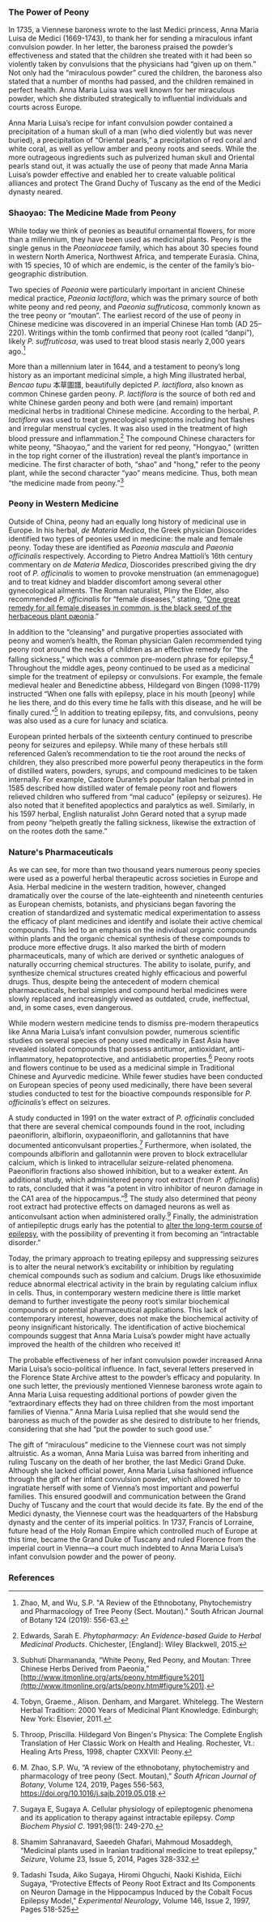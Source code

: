<param ve-config
	title="Peony: From an Ancient Cure to an Early Modern Tool of Statecraft"
	banner="https://iiif.wellcomecollection.org/image/B0009092.jpg/full/2048%2C/0/default.jpg"
	layout="vtl"
	num-maps="4"
	num-images="10"
	num-specimens="16"
	num-primary-sources="4"
	author="Ashley Buchanan, PhD and Kyra Krakos, PhD">

<param title="epilepsy" eid="Q41571" aliases="mal caduco">
<param title="precipitation" eid="Q113796">
<param title="Medici Dynasty" eid="Q170022">
<param title="Paeoniaceae" eid="Q3360397">

### The Power of Peony
In 1735, a Viennese baroness wrote to the last Medici princess, <span id="Q233181">Anna Maria Luisa de Medici (1669-1743)</span>,  to thank her for sending a miraculous infant convulsion powder. In her letter, the baroness praised the powder’s effectiveness and stated that the children she treated with it had been so violently taken by convulsions that the physicians had “given up on them.” Not only had the “miraculous powder” cured the children, the baroness also stated that a number of months had passed, and the children remained in perfect health. Anna Maria Luisa was well known for her miraculous powder, which she distributed strategically to influential individuals and courts across Europe.
<param ve-vis-network url="https://jstor-labs.github.io/plant-humanities/graphs/peony_medici.tsv">

Anna Maria Luisa’s recipe for infant convulsion powder contained a precipitation of a human skull of a man (who died violently but was never buried), a precipitation of “Oriental pearls,” a precipitation of red coral and white coral, as well as yellow amber and peony roots and seeds. While the more outrageous ingredients such as pulverized human skull and Oriental pearls stand out, it was actually the use of <span data-click-image-zoomto="901,1073,847,637">peony</span> that made Anna Maria Luisa’s powder effective and enabled her to create valuable political alliances and protect <span eid="Q154849">The Grand Duchy of Tuscany</span> as the end of the Medici dynasty neared. 
<param ve-title="Peaonia" eid="Q147105" aliases="peony">
<param ve-image
     fit="cover"
     title="Archivio di Stato di Firenze (ASF), Miscellanea Medicea (MM) 1, ins. 2, fol. 186r."
     url="https://raw.githubusercontent.com/jSTOR-Labs/plant-humanities/master/images/IMG_1325.JPG">

### Shaoyao: The Medicine Made from Peony
While today we think of peonies as beautiful ornamental flowers, for more than a millennium, they have been used as medicinal plants. Peony is the single genus in the _Paeoniaceae_ family, which has about 30 species found in western North America, Northwest Africa, and temperate Eurasia. China, with 15 species, 10 of which are endemic, is the center of the family’s bio-geographic distribution.
<param ve-map center="32.262084, 64.391554" zoom="2.5">
<param ve-map-layer geojson url="/geojson/peony.json" title="Peony Distribution" active> 

Two species of _Paeonia_ were particularly important in ancient Chinese medical practice, <span id="Q163076">_Paeonia lactiflora_</span>, which was the primary source of both white peony and red peony, and <span id="Q163018">_Paeonia suffruticosa_</span>, commonly known as the tree peony or “moutan”. The earliest record of the use of peony in Chinese medicine was discovered in an imperial Chinese Han tomb (AD 25–220). Writings within the tomb confirmed that peony root (called “danpi”), likely _P._ _suffruticosa_, was used to treat blood stasis nearly 2,000 years ago.[^1]
<param ve-plant-specimen eid="Q163076" max="1">
<param ve-plant-specimen eid="Q163018" max="1">

More than a millennium later in 1644, and a testament to peony’s long history as an important medicinal simple, a high <span id="Q9903">Ming</span> illustrated <span id="Q6165948">herbal</span>, _Bencao tupu_ 本草圖譜, beautifully depicted _P. lactiflora_, also known as common Chinese garden peony. _P. lactiflora_ is the source of both red and white Chinese garden peony and both were (and remain) important medicinal herbs in traditional Chinese medicine. According to the herbal, _P. lactiflora_ was used to treat gynecological symptoms including hot flashes and irregular menstrual cycles. It was also used in the treatment of high blood pressure and inflammation.[^2] The compound Chinese characters for white peony, “Shaoyao,” and the varient for red peony, "Hongyao," (written in the top right corner of the illustration) reveal the plant’s importance in medicine. The first character of both, “shao” and "hong," refer to the peony plant, while the second character “yao” means medicine. Thus, both mean “the medicine made from peony.”[^3] 
<param ve-storiiies id="6a1do">

### Peony in Western Medicine
Outside of China, peony had an equally long history of medicinal use in Europe. In his herbal, <span id="Q3704131">_de Materia Medica_</span>, the Greek physician <span id="Q297776">Dioscorides</span> identified two types of peonies used in medicine: the male and female peony. Today these are identified as <span id="Q161482">_Paeonia mascula_</span> and <span id="Q159738">_Paeonia officinalis_</span> respectively. According to <span id="Q457191">Pietro Andrea Mattioli’s</span> 16th century commentary on _de Materia Medica_, Dioscorides prescribed giving the dry root of _P. officinalis_ to women to provoke menstruation (an <span id="Q2602077">emmenagogue</span>) and to treat kidney and bladder discomfort among several other gynecological ailments. The Roman naturalist, <span id="Q82778">Pliny the Elder</span>, also recommended _P. officinalis_ for “female diseases,” stating, “[One great remedy for all female diseases in common, is the black seed of the herbaceous plant pæonia](http://www.perseus.tufts.edu/hopper/text?doc=urn:cts:latinLit:phi0978.phi001.perseus-eng1:26.90).”  
<param ve-image
     fit="cover"
     title="Mattioli, i discorsi, pg. 964"
     url="https://www.biodiversitylibrary.org/pageimage/51722142">
<param ve-image
     fit="cover"
     title="Mattioli, i discorsi, pg. 965"
     url="https://www.biodiversitylibrary.org/pageimage/51722143">

In addition to the “cleansing” and purgative properties associated with peony and women’s health, the Roman physician <span eid="Q8778">Galen</span> recommended tying peony root <span data-click-image-zoomto="248,1,646,492">around the necks</span> of children as an effective remedy for “the falling sickness,” which was a common pre-modern phrase for <span id="Q41571">epilepsy</span>.[^4] Throughout the middle ages, peony continued to be used as a medicinal simple for the treatment of epilepsy or convulsions. For example, the female medieval healer and Benedictine abbess, <span id="Q70991">Hildegard von Bingen (1098-1179)</span> instructed “When one falls with epilepsy, place in his mouth [peony] while he lies there, and do this every time he falls with this disease, and he will be finally cured.”[^5] In addition to treating epilepsy, fits, and convulsions, peony was also used as <span data-click-image-zoomto="0,1,936,862">a cure for lunacy and sciatica</span>. 
<param ve-image
     fit="fit"
     title="Curing lunacy with spring of peony and sciatica with peony root, Medical illustrations in medieval manuscripts by Loren MacKinney, Wellcome Library"
     url="https://upload.wikimedia.org/wikipedia/commons/7/76/Peony%3B_cure_for_lunacy_and_sciatica._Wellcome_L0004780.jpg">

<span eid="Q6165948">European printed herbals</span> of the sixteenth century continued to prescribe peony for seizures and epilepsy. While many of these herbals still referenced Galen’s recommendation to tie the root around the necks of children, they also prescribed more powerful peony therapeutics in the form of distilled waters, powders, syrups, and compound medicines to be taken internally. For example, <span eid="Q205031">Castore Durante’s</span> popular Italian herbal printed in 1585 described how distilled water of female peony root and flowers relieved children who suffered from “mal caduco” (epilepsy or seizures). He also noted that it benefited apoplectics and paralytics as well. Similarly, in his 1597 herbal, English naturalist <span id="Q1333338">John Gerard</span> noted that a syrup made from peony “helpeth greatly the falling sickness, likewise the extraction of on the rootes doth the same.”
<param ve-image
     fit="cover"
     title="Durante, pg. 341"
     url="https://www.biodiversitylibrary.org/pageimage/49828851">
<param ve-image
       fit="cover"
     title="Gerard, pg. 980"
     url="https://www.biodiversitylibrary.org/pageimage/51906362">

### Nature's Pharmaceuticals
As we can see, for more than two thousand years numerous peony species were used as a powerful herbal therapeutic across societies in Europe and Asia. <span eid="Q861699">Herbal medicine</span> in the western tradition, however, changed dramatically over the course of the late-eighteenth and nineteenth centuries as European chemists, botanists, and physicians began favoring the creation of <span eid="Q7806442">standardized and systematic medical experimentation</span> to assess the efficacy of plant medicines and identify and isolate their active chemical compounds. This led to an emphasis on the individual organic compounds within plants and the organic chemical synthesis of these compounds to produce more effective drugs. It also marked the birth of modern pharmaceuticals, many of which are derived or synthetic analogues of naturally occurring chemical structures. The ability to isolate, purify, and synthesize chemical structures created <span eid="Q507443">highly efficacious and powerful drugs</span>. Thus, despite being the antecedent of modern chemical pharmaceuticals, herbal simples and compound herbal medicines were slowly replaced and increasingly viewed as outdated, crude, ineffectual, and, in some cases, even dangerous.
<param ve-image
     fit="cover"
     url="https://raw.githubusercontent.com/JSTOR-Labs/plant-humanities/master/images/Papaver%20somniferum.jpg">

While modern western medicine tends to dismiss pre-modern therapeutics like Anna Maria Luisa’s infant convulsion powder, numerous scientific studies on several species of peony used medically in East Asia have revealed isolated compounds that possess antitumor, antioxidant, anti-inflammatory, hepatoprotective, and antidiabetic properties.[^6] Peony roots and flowers continue to be used as a medicinal simple in <span eid="Q261503">Traditional Chinese</span> and <span eid="Q132325">Ayurvedic</span> medicine. While fewer studies have been conducted on European species of peony used medicinally, there have been several studies conducted to test for the bioactive compounds responsible for _P. officinalis’s_ effect on seizures.
<param ve-image
     fit="contain"
     title="Theory of diseases treated with decoction of Radix Puerariae, Wellcome Collection."
     url="https://iiif.wellcomecollection.org/image/L0038032.jpg/full/full/0/default.jpg">

A study conducted in 1991 on the water extract of _P. officinalis_ concluded that there are several chemical compounds found in the root, including <span id="Q7124104">paeoniflorin</span>, albiflorin, oxypaeoniflorin, and gallotannins that have documented anticonvulsant properties.[^7] Furthermore, when isolated, the compounds albiflorin and gallotannin were proven to block extracellular calcium, which is linked to intracellular seizure-related phenomena. Paeoniflorin fractions also showed inhibition, but to a weaker extent. An additional study, which administered peony root extract (from _P. officinalis_) to rats, concluded that it was “a potent in vitro inhibitor of neuron damage in the CA1 area of the hippocampus.”[^8] The study also determined that peony root extract had protective effects on damaged neurons as well as anticonvulsant action when administered orally.[^9] Finally, the administration of antiepileptic drugs early has the potential to [alter the long-term course of epilepsy](https://www.jstor.org/stable/29726099), with the possibility of preventing it from becoming an “intractable disorder.”
<param ve-image
     fit="contain"
     title="Chemical structures of main components in total glucosides of peony."
     attribution="He DY, Dai SM. Anti-inflammatory and immunomodulatory effects of paeonia lactiflora pall., a traditional chinese herbal medicine. _Front Pharmacol_. 2011;2:10. Published 2011 Feb 25. doi:10.3389/fphar.2011.00010"
     url="https://raw.githubusercontent.com/JSTOR-Labs/plant-humanities/master/images/fphar-02-00010-g002.jpg">

Today, the primary approach to treating epilepsy and suppressing seizures is to alter the neural network’s excitability or inhibition by regulating chemical compounds such as sodium and calcium. Drugs like <span id="Q421567">ethosuximide</span> reduce abnormal electrical activity in the brain by regulating calcium influx in cells. Thus, in contemporary western medicine there is little market demand to further investigate the peony root’s similar biochemical compounds or potential pharmaceutical applications. This lack of contemporary interest, however, does not make the biochemical activity of peony insignificant historically. The identification of active biochemical compounds suggest that Anna Maria Luisa’s powder might have actually improved the health of the children who received it! 
<param ve-image
     fit="contain"
     title="Treating diseased brain cells with calcium channel blockers"
     attribution="University of Bristol"
     url="https://scx2.b-cdn.net/gfx/news/2019/calciumchann.jpg">

The probable effectiveness of her infant convulsion powder increased Anna Maria Luisa’s socio-political influence. In fact, several letters preserved in the Florence State Archive attest to the powder’s efficacy and popularity. In one such letter, the previously mentioned Viennese baroness wrote again to Anna Maria Luisa requesting additional portions of powder given the “extraordinary effects they had on three children from the most important families of Vienna.” Anna Maria Luisa replied that she would send the baroness as much of the powder as she desired to distribute to her friends, considering that she had “put the powder to such good use.” 
<param ve-map center="Q3012" zoom="5">
<param ve-map-layer geojson url="/geojson/AML_distribution.json" title="Distribution of Anna Maria Luisa's Infant Convulsion Powder" active> 

The gift of “miraculous” medicine to the Viennese court was not simply altruistic. As a woman, Anna Maria Luisa was barred from inheriting and ruling Tuscany on the death of <span data-click-image-zoomto="524,236,1525,1146">her brother</span>, the <span eid="Q256580">last Medici Grand Duke</span>. Although she lacked official power, Anna Maria Luisa fashioned influence through the gift of her infant convulsion powder, which allowed her to ingratiate herself with some of <span data-click-image-zoomto="214,581,1271,955">Vienna’s most important and powerful families</span>. This ensured goodwill and communication between the Grand Duchy of Tuscany and the court that would decide its fate. By the end of the Medici dynasty, the Viennese court was the headquarters of the  <span eid="Q645719">Habsburg dynasty</span> and the center of its imperial politics. In 1737, <span eid="Q151075">Francis of Lorraine</span>, future head of the <span eid="Q12548">Holy Roman Empire</span> which controlled much of Europe at this time, became the Grand Duke of Tuscany and ruled Florence from the imperial court in Vienna—a court much indebted to Anna Maria Luisa’s infant convulsion powder and the power of peony.
<param ve-image
     fit="contain"
     title="Line of Sucession for the Grand Duchy of Tuscany"
     url="https://raw.githubusercontent.com/JSTOR-Labs/plant-humanities/master/images/Black%20and%20White%20Simple%20Corporate%20Family%20Tree.jpg">

### References 
[^1]: Zhao, M, and Wu, S.P. "A Review of the Ethnobotany, Phytochemistry and Pharmacology of Tree Peony (Sect. Moutan)." South African Journal of Botany 124 (2019): 556-63.

[^2]: Edwards, Sarah E. _Phytopharmacy: An Evidence-based Guide to Herbal Medicinal Products_. Chichester, [England]: Wiley Blackwell, 2015.

 [^3]: Subhuti Dharmananda, “White Peony, Red Peony, and Moutan: Three Chinese Herbs Derived from Paeonia,” [http://www.itmonline.org/arts/peony.htm#figure%201](http://www.itmonline.org/arts/peony.htm#figure%201).

[^4]: Tobyn, Graeme., Alison. Denham, and Margaret. Whitelegg. The Western Herbal Tradition: 2000 Years of Medicinal Plant Knowledge. Edinburgh; New York: Elsevier, 2011.

[^5]: Throop, Priscilla. Hildegard Von Bingen's Physica: The Complete English Translation of Her Classic Work on Health and Healing. Rochester, Vt.: Healing Arts Press, 1998, chapter CXXVII: Peony.

[^6]: M. Zhao, S.P. Wu, “A review of the ethnobotany, phytochemistry and pharmacology of tree peony (Sect. Moutan),” _South African Journal of Botany_, Volume 124, 2019, Pages 556-563, https://doi.org/10.1016/j.sajb.2019.05.018.

[^7]: Sugaya E, Sugaya A. Cellular physiology of epileptogenic phenomena and its application to therapy against intractable epilepsy. _Comp Biochem Physiol C_. 1991;98(1): 249-270.

[^8]: Shamim Sahranavard, Saeedeh Ghafari, Mahmoud Mosaddegh, “Medicinal plants used in Iranian traditional medicine to treat epilepsy,” _Seizure_, Volume 23, Issue 5, 2014, Pages 328-332.

[^9]: Tadashi Tsuda, Aiko Sugaya, Hiromi Ohguchi, Naoki Kishida, Eiichi Sugaya, “Protective Effects of Peony Root Extract and Its Components on Neuron Damage in the Hippocampus Induced by the Cobalt Focus Epilepsy Model," _Experimental Neurology_, Volume 146, Issue 2, 1997, Pages 518-525
<!--stackedit_data:
eyJoaXN0b3J5IjpbMTAxMjUxMzMzM119
-->
